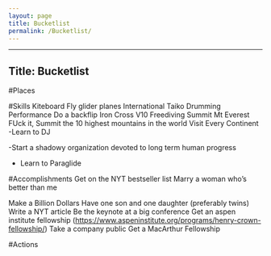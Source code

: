 ```yaml
---
layout: page
title: Bucketlist
permalink: /Bucketlist/
---
```

---
Title: Bucketlist
---

#Places


#Skills
Kiteboard
Fly glider planes
International Taiko Drumming Performance
Do a backflip
Iron Cross
V10
Freediving
Summit Mt Everest
FUck it, Summit the 10 highest mountains in the world
Visit Every Continent
-Learn to DJ

-Start a shadowy organization devoted to long term human progress

- Learn to Paraglide


#Accomplishments
Get on the NYT bestseller list
Marry a woman who’s better than me

Make a Billion Dollars
Have one son and one daughter (preferably twins)
Write a NYT article
Be the keynote at a big conference
Get an aspen institute fellowship (https://www.aspeninstitute.org/programs/henry-crown-fellowship/)
Take a company public
Get a MacArthur Fellowship


#Actions
